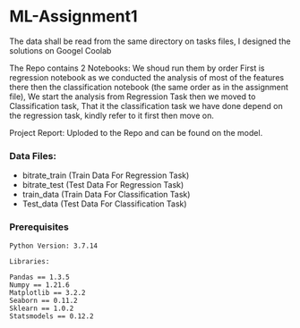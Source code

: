 # ML-Assignment1

The data shall be read from the same directory on tasks files, I designed the solutions on Googel Coolab

The Repo contains 2 Notebooks:
We shoud run them by order First is regression notebook as we conducted the analysis of most of the features there then the classification notebook (the same order as in the assignment file), We start the analysis from Regression Task then we moved to Classification task, That it the classification task we have done depend on the regression task, kindly refer to it first then move on.

Project Report: Uploded to the Repo and can be found on the model.

### Data Files:
* bitrate_train (Train Data For Regression Task)
* bitrate_test (Test Data For Regression Task)
* train_data (Train Data For Classification Task)
* Test_data (Test Data For Classification Task)


### Prerequisites

```
Python Version: 3.7.14

Libraries:

Pandas == 1.3.5
Numpy == 1.21.6
Matplotlib == 3.2.2
Seaborn == 0.11.2
Sklearn == 1.0.2
Statsmodels == 0.12.2
```
